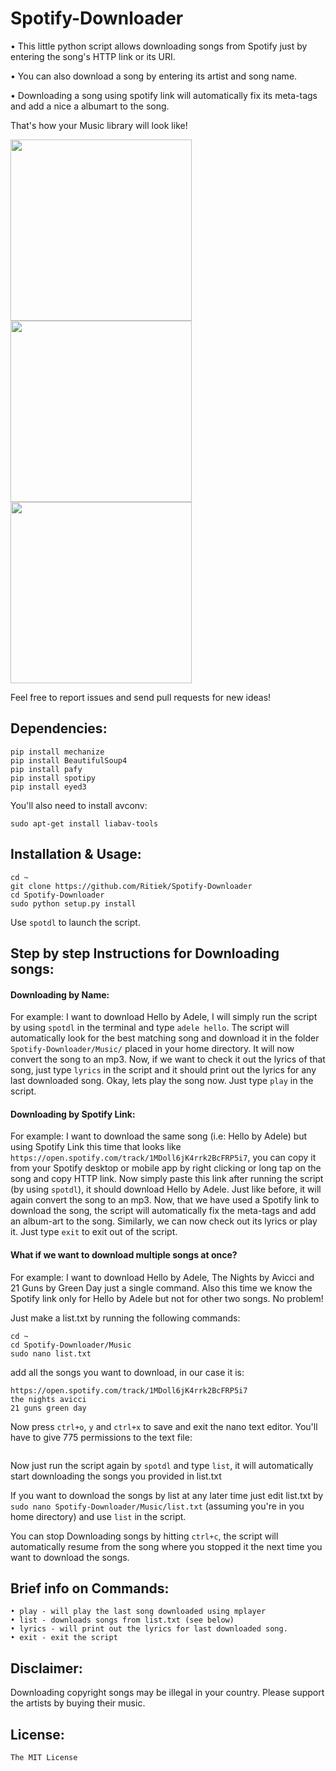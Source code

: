 # Spotify-Downloader

• This little python script allows downloading songs from Spotify just by entering the song's HTTP link or its URI.

• You can also download a song by entering its artist and song name.

• Downloading a song using spotify link will automatically fix its meta-tags and add a nice a albumart to the song.

That's how your Music library will look like!

<img src="http://i.imgur.com/Gpch7JI.png" width="290">
<img src="http://i.imgur.com/5vhk3HY.png" width="290">
<img src="http://i.imgur.com/RDTCCST.png" width="290">

Feel free to report issues and send pull requests for new ideas!

## Dependencies:

```
pip install mechanize
pip install BeautifulSoup4
pip install pafy
pip install spotipy
pip install eyed3
```

You'll also need to install avconv:
```
sudo apt-get install liabav-tools
```

## Installation & Usage:
```
cd ~
git clone https://github.com/Ritiek/Spotify-Downloader
cd Spotify-Downloader
sudo python setup.py install
```
Use ```spotdl``` to launch the script.

## Step by step Instructions for Downloading songs:

#### Downloading by Name:

For example:
I want to download Hello by Adele, I will simply run the script by using ```spotdl``` in the terminal and type ```adele hello```.
The script will automatically look for the best matching song and download it in the folder ```Spotify-Downloader/Music/``` placed in your home directory.
It will now convert the song to an mp3.
Now, if we want to check it out the lyrics of that song, just type ```lyrics``` in the script and it should print out the lyrics for any last downloaded song.
Okay, lets play the song now. Just type ```play``` in the script.

#### Downloading by Spotify Link:

For example:
I want to download the same song (i.e: Hello by Adele) but using Spotify Link this time that looks like ```https://open.spotify.com/track/1MDoll6jK4rrk2BcFRP5i7```, you can copy it from your Spotify desktop or mobile app by right clicking or long tap on the song and copy HTTP link.
Now simply paste this link after running the script (by using ```spotdl```), it should download Hello by Adele.
Just like before, it will again convert the song to an mp3.
Now, that we have used a Spotify link to download the song, the script will automatically fix the meta-tags and add an album-art to the song.
Similarly, we can now check out its lyrics or play it.
Just type ```exit``` to exit out of the script.

#### What if we want to download multiple songs at once?

For example:
I want to download Hello by Adele, The Nights by Avicci and 21 Guns by Green Day just a single command.
Also this time we know the Spotify link only for Hello by Adele but not for other two songs.
No problem!

Just make a list.txt by running the following commands:
```
cd ~
cd Spotify-Downloader/Music
sudo nano list.txt
```
add all the songs you want to download, in our case it is:
```
https://open.spotify.com/track/1MDoll6jK4rrk2BcFRP5i7
the nights avicci
21 guns green day
```
Now press ```ctrl+o```, ```y``` and ```ctrl+x``` to save and exit the nano text editor.
You'll have to give 775 permissions to the text file:
```sudo chmod 775 list.txt
```
Now just run the script again by ```spotdl``` and type ```list```, it will automatically start downloading the songs you provided in list.txt

If you want to download the songs by list at any later time just edit list.txt by ```sudo nano Spotify-Downloader/Music/list.txt``` (assuming you're in you home directory) and use ```list``` in the script.

You can stop Downloading songs by hitting ```ctrl+c```, the script will automatically resume from the song where you stopped it the next time you want to download the songs.

## Brief info on Commands:
```
• play - will play the last song downloaded using mplayer
• list - downloads songs from list.txt (see below)
• lyrics - will print out the lyrics for last downloaded song.
• exit - exit the script
```

## Disclaimer:

Downloading copyright songs may be illegal in your country. Please support the artists by buying their music.

## License:

```The MIT License```
